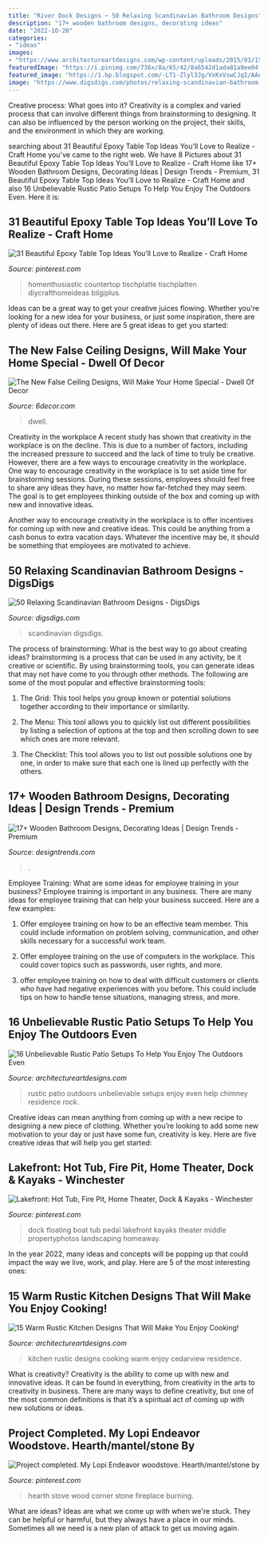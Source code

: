 ```yaml
---
title: "River Dock Designs ~ 50 Relaxing Scandinavian Bathroom Designs"
description: "17+ wooden bathroom designs, decorating ideas"
date: "2022-10-20"
categories:
- "ideas"
images:
- "https://www.architectureartdesigns.com/wp-content/uploads/2015/01/15-Warm-Rustic-Kitchen-Designs-That-Will-Make-You-Enjoy-Cooking-9-630x420.jpg"
featuredImage: "https://i.pinimg.com/736x/8a/65/42/8a6542d1ada81a9ee04f2a7da95fc300.jpg"
featured_image: "https://1.bp.blogspot.com/-LT1-Zlyl3Jg/VxKxVswCJqI/AAAAAAAAkTE/Gwk6CpylwMEcIDkKwagDKjSVVh9VFahhQCLcB/s1600/3.jpg"
image: "https://www.digsdigs.com/photos/relaxing-scandinavian-bathroom-designs-16.jpg"
---
```



Creative process: What goes into it?
Creativity is a complex and varied process that can involve different things from brainstorming to designing. It can also be influenced by the person working on the project, their skills, and the environment in which they are working.

	

		
searching about 31 Beautiful Epoxy Table Top Ideas You’ll Love to Realize - Craft Home you've came to the right web. We have 8 Pictures about 31 Beautiful Epoxy Table Top Ideas You’ll Love to Realize - Craft Home like 17+ Wooden Bathroom Designs, Decorating Ideas | Design Trends - Premium, 31 Beautiful Epoxy Table Top Ideas You’ll Love to Realize - Craft Home and also 16 Unbelievable Rustic Patio Setups To Help You Enjoy The Outdoors Even. Here it is:
		
    
## 31 Beautiful Epoxy Table Top Ideas You’ll Love To Realize - Craft Home

<img loading=lazy src="https://i.pinimg.com/736x/8a/65/42/8a6542d1ada81a9ee04f2a7da95fc300.jpg" onerror="this.onerror=null;this.src='https://tse3.mm.bing.net/th?id=OIP.rlnP5rh8JW5UXjz05TngiAHaJ3&amp;pid=15.1';" alt="31 Beautiful Epoxy Table Top Ideas You’ll Love to Realize - Craft Home">

_Source: pinterest.com_

>homenthusiastic countertop tischplatte tischplatten diycrafthomeideas bilgiplus. 

	

Ideas can be a great way to get your creative juices flowing. Whether you're looking for a new idea for your business, or just some inspiration, there are plenty of ideas out there. Here are 5 great ideas to get you started: 

    
## The New False Ceiling Designs, Will Make Your Home Special - Dwell Of Decor

<img loading=lazy src="https://1.bp.blogspot.com/-LT1-Zlyl3Jg/VxKxVswCJqI/AAAAAAAAkTE/Gwk6CpylwMEcIDkKwagDKjSVVh9VFahhQCLcB/s1600/3.jpg" onerror="this.onerror=null;this.src='https://tse1.mm.bing.net/th?id=OIP.OHkHOLIPHH9q9Ee4fLqvRQHaLH&amp;pid=15.1';" alt="The New False Ceiling Designs, Will Make Your Home Special - Dwell Of Decor">

_Source: 6decor.com_

>dwell. 

	

Creativity in the workplace
A recent study has shown that creativity in the workplace is on the decline. This is due to a number of factors, including the increased pressure to succeed and the lack of time to truly be creative. However, there are a few ways to encourage creativity in the workplace.
One way to encourage creativity in the workplace is to set aside time for brainstorming sessions. During these sessions, employees should feel free to share any ideas they have, no matter how far-fetched they may seem. The goal is to get employees thinking outside of the box and coming up with new and innovative ideas.

Another way to encourage creativity in the workplace is to offer incentives for coming up with new and creative ideas. This could be anything from a cash bonus to extra vacation days. Whatever the incentive may be, it should be something that employees are motivated to achieve.

    
## 50 Relaxing Scandinavian Bathroom Designs - DigsDigs

<img loading=lazy src="https://www.digsdigs.com/photos/relaxing-scandinavian-bathroom-designs-16.jpg" onerror="this.onerror=null;this.src='https://tse3.mm.bing.net/th?id=OIP.Lh0Hz3oqtmEWOWFE8dBnvAHaLG&amp;pid=15.1';" alt="50 Relaxing Scandinavian Bathroom Designs - DigsDigs">

_Source: digsdigs.com_

>scandinavian digsdigs. 

	

The process of brainstorming: What is the best way to go about creating ideas?
brainstorming is a process that can be used in any activity, be it creative or scientific. By using brainstorming tools, you can generate ideas that may not have come to you through other methods. The following are some of the most popular and effective brainstorming tools:
1. The Grid: This tool helps you group known or potential solutions together according to their importance or similarity.

2. The Menu: This tool allows you to quickly list out different possibilities by listing a selection of options at the top and then scrolling down to see which ones are more relevant.

3. The Checklist: This tool allows you to list out possible solutions one by one, in order to make sure that each one is lined up perfectly with the others.

    
## 17+ Wooden Bathroom Designs, Decorating Ideas | Design Trends - Premium

<img loading=lazy src="https://images.designtrends.com/wp-content/uploads/2016/03/09141514/Wooden-Rustic-Bathroom.jpg" onerror="this.onerror=null;this.src='https://tse2.mm.bing.net/th?id=OIP.cdKEIhKBkmZWffZsuvgh4QHaLH&amp;pid=15.1';" alt="17+ Wooden Bathroom Designs, Decorating Ideas | Design Trends - Premium">

_Source: designtrends.com_

>. 

	

Employee Training: What are some ideas for employee training in your business?
Employee training is important in any business. There are many ideas for employee training that can help your business succeed. Here are a few examples:
1. Offer employee training on how to be an effective team member. This could include information on problem solving, communication, and other skills necessary for a successful work team.

2. Offer employee training on the use of computers in the workplace. This could cover topics such as passwords, user rights, and more.

3. offer employee training on how to deal with difficult customers or clients who have had negative experiences with you before. This could include tips on how to handle tense situations, managing stress, and more.

    
## 16 Unbelievable Rustic Patio Setups To Help You Enjoy The Outdoors Even

<img loading=lazy src="https://www.architectureartdesigns.com/wp-content/uploads/2015/05/16-Unbelievable-Rustic-Patio-Setups-To-Help-You-Enjoy-The-Outdoors-Even-More-7-630x420.jpg" onerror="this.onerror=null;this.src='https://tse1.mm.bing.net/th?id=OIP.ZoGNyYIJOSocvxPhDvuIRwHaE8&amp;pid=15.1';" alt="16 Unbelievable Rustic Patio Setups To Help You Enjoy The Outdoors Even">

_Source: architectureartdesigns.com_

>rustic patio outdoors unbelievable setups enjoy even help chimney residence rock. 

	

Creative ideas can mean anything from coming up with a new recipe to designing a new piece of clothing. Whether you’re looking to add some new motivation to your day or just have some fun, creativity is key. Here are five creative ideas that will help you get started: 

    
## Lakefront: Hot Tub, Fire Pit, Home Theater, Dock &amp; Kayaks - Winchester

<img loading=lazy src="https://i.pinimg.com/736x/5b/d5/47/5bd54785751b23443021d7e2f4d60ef3--floating-dock-tiki-bars.jpg" onerror="this.onerror=null;this.src='https://tse3.mm.bing.net/th?id=OIP.dsPCOfLAUWqr7wyoMU-qtgHaFj&amp;pid=15.1';" alt="Lakefront: Hot Tub, Fire Pit, Home Theater, Dock &amp; Kayaks - Winchester">

_Source: pinterest.com_

>dock floating boat tub pedal lakefront kayaks theater middle propertyphotos landscaping homeaway. 

	

In the year 2022, many ideas and concepts will be popping up that could impact the way we live, work, and play. Here are 5 of the most interesting ones:

    
## 15 Warm Rustic Kitchen Designs That Will Make You Enjoy Cooking!

<img loading=lazy src="https://www.architectureartdesigns.com/wp-content/uploads/2015/01/15-Warm-Rustic-Kitchen-Designs-That-Will-Make-You-Enjoy-Cooking-9-630x420.jpg" onerror="this.onerror=null;this.src='https://tse1.mm.bing.net/th?id=OIP.qkfmojB2bsat8h_HCFxkEwHaE8&amp;pid=15.1';" alt="15 Warm Rustic Kitchen Designs That Will Make You Enjoy Cooking!">

_Source: architectureartdesigns.com_

>kitchen rustic designs cooking warm enjoy cedarview residence. 

	

What is creativity?
Creativity is the ability to come up with new and innovative ideas. It can be found in everything, from creativity in the arts to creativity in business. There are many ways to define creativity, but one of the most common definitions is that it’s a spiritual act of coming up with new solutions or ideas.

    
## Project Completed. My Lopi Endeavor Woodstove. Hearth/mantel/stone By

<img loading=lazy src="https://i.pinimg.com/736x/dd/9b/02/dd9b028bef6eede8d80ab0c69d5207bb--fireplace-design-fireplace-ideas.jpg" onerror="this.onerror=null;this.src='https://tse3.mm.bing.net/th?id=OIP.OKSTW5lQtEqtxz1Ki58YKQHaJ3&amp;pid=15.1';" alt="Project completed. My Lopi Endeavor woodstove. Hearth/mantel/stone by">

_Source: pinterest.com_

>hearth stove wood corner stone fireplace burning. 

	

What are ideas?
Ideas are what we come up with when we're stuck. They can be helpful or harmful, but they always have a place in our minds. Sometimes all we need is a new plan of attack to get us moving again.

